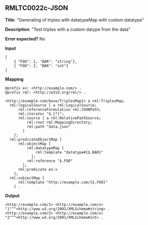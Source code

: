 ## RMLTC0022c-JSON

**Title**: "Generating of triples with datatypeMap with custom datatype"

**Description**: "Test triples with a custom datype from the data"

**Error expected?** No

**Input**
```
[
	{ "FOO": 1, "BAR": "string"},
	{ "FOO": 2, "BAR": "int"}
]

```

**Mapping**
```
@prefix ex: <http://example.com/> .
@prefix rml: <http://w3id.org/rml/> .

<http://example.com/base/TriplesMap1> a rml:TriplesMap;
  rml:logicalSource [ a rml:LogicalSource;
      rml:referenceFormulation rml:JSONPath;
      rml:iterator "$.[*]";
      rml:source [ a rml:RelativePathSource;
          rml:root rml:MappingDirectory;
          rml:path "data.json"
        ]
    ];
  rml:predicateObjectMap [
      rml:objectMap [
          rml:datatypeMap [
              rml:template "datatype#{$.BAR}"
            ];
          rml:reference "$.FOO"
        ];
      rml:predicate ex:x
    ];
  rml:subjectMap [
      rml:template "http://example.com/{$.FOO}"
    ] .

```

**Output**
```
<http://example.com/1> <http://example.com/x> "1"^^<http://www.w3.org/2001/XMLSchema#string> .
<http://example.com/2> <http://example.com/x> "2"^^<http://www.w3.org/2001/XMLSchema#int> .

```


